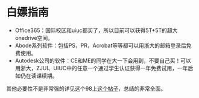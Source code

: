 # 白嫖指南

- Office365：国际校区和uiuc都买了，所以目前可以获得5T+5T的超大onedrive空间。
- Abode系列软件：包括PS，PR，Acrobat等等都可以用浙大的邮箱登录后免费使用。
- Autodesk公司的软件：CE和ME的同学在大一下会用到，不要自己买！可以用浙大，ZJUI、UIUC中的任意一个通过学生认证获得一年免费试用，一年后如仍在读课续期。

其他必要性不是非常强的详见这个98上[这个帖子](https://zjuers.com/rd?url=https://www.cc98.org/topic/5547334&mode=1)，总结的非常全面。
